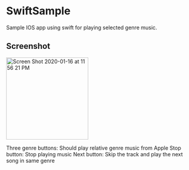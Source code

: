# SwiftSample

Sample IOS app using swift for playing selected genre music. 

## Screenshot
<img width="220" alt="Screen Shot 2020-01-16 at 11 56 21 PM" src="https://user-images.githubusercontent.com/31485226/72585391-ecbbec80-38bb-11ea-81d9-11e4ebe782e4.png">

Three genre buttons: Should play relative genre music from Apple
Stop button: Stop playing music
Next button: Skip the track and play the next song in same genre
